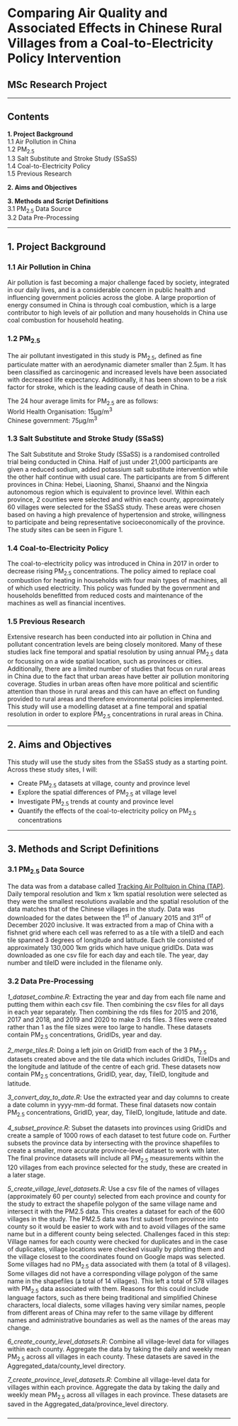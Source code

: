 
# Comparing Air Quality and Associated Effects in Chinese Rural Villages from a Coal-to-Electricity Policy Intervention

## MSc Research Project

----------------------------------------------------------------------------

## Contents
**1. Project Background**  
1.1 Air Pollution in China  
1.2 PM<sub>2.5</sub>  
1.3 Salt Substitute and Stroke Study (SSaSS)   
1.4 Coal-to-Electricity Policy  
1.5 Previous Research  

**2. Aims and Objectives**  

**3. Methods and Script Definitions**  
3.1 PM<sub>2.5</sub> Data Source  
3.2 Data Pre-Processing  

----------------------------------------------------------------------------

## 1. Project Background

### 1.1 Air Pollution in China

Air pollution is fast becoming a major challenge faced by society, integrated in our daily lives, and is a considerable concern in public health and influencing government policies across the globe. A large proportion of energy consumed in China is through coal combustion, which is a large contributor to high levels of air pollution and many households in China use coal combustion for household heating.

### 1.2 PM<sub>2.5</sub>

The air pollutant investigated in this study is PM<sub>2.5</sub>, defined as fine particulate matter with an aerodynamic diameter smaller than 2.5μm. It has been classified as carcinogenic and increased levels have been associated with decreased life expectancy. Additionally, it has been shown to be a risk factor for stroke, which is the leading cause of death in China.

The 24 hour average limits for PM<sub>2.5</sub> are as follows:  
World Health Organisation: 15μg/m<sup>3</sup>  
Chinese government: 75μg/m<sup>3</sup>  

### 1.3 Salt Substitute and Stroke Study (SSaSS)

The Salt Substitute and Stroke Study (SSaSS) is a randomised controlled trial being conducted in China. Half of just under 21,000 participants are given a reduced sodium, added potassium salt substitute intervention while the other half continue with usual care. The participants are from 5 different provinces in China: Hebei, Liaoning, Shanxi, Shaanxi and the Ningxia autonomous region which is equivalent to province level. Within each province, 2 counties were selected and within each county, approximately 60 villages were selected for the SSaSS study. These areas were chosen based on having a high prevalence of hypertension and stroke, willingness to participate and being representative socioeconomically of the province. The study sites can be seen in Figure 1.

### 1.4 Coal-to-Electricity Policy

The coal-to-electricity policy was introduced in China in 2017 in order to decrease rising PM<sub>2.5</sub> concentrations. The policy aimed to replace coal combustion for heating in households with four main types of machines, all of which used electricity. This policy was funded by the government and households benefitted from reduced costs and maintenance of the machines as well as financial incentives.

### 1.5 Previous Research

Extensive research has been conducted into air pollution in China and pollutant concentration levels are being closely monitored. Many of these studies lack fine temporal and spatial resolution by using annual PM<sub>2.5</sub> data or focussing on a wide spatial location, such as provinces or cities. Additionally, there are a limited number of studies that focus on rural areas in China due to the fact that urban areas have better air pollution monitoring coverage. Studies in urban areas often have more political and scientific attention than those in rural areas and this can have an effect on funding provided to rural areas and therefore environmental policies implemented. This study will use a modelling dataset at a fine temporal and spatial resolution in order to explore PM<sub>2.5</sub> concentrations in rural areas in China.

----------------------------------------------------------------------------

## 2. Aims and Objectives

This study will use the study sites from the SSaSS study as a starting point. Across these study sites, I will:
- Create PM<sub>2.5</sub> datasets at village, county and province level  
- Explore the spatial differences of PM<sub>2.5</sub> at village level  
- Investigate PM<sub>2.5</sub> trends at county and province level  
- Quantify the effects of the coal-to-electricity policy on PM<sub>2.5</sub> concentrations  

----------------------------------------------------------------------------

## 3. Methods and Script Definitions

### 3.1 PM<sub>2.5</sub> Data Source

The data was from a database called [Tracking Air Polltuion in China (TAP)](http://tapdata.org.cn/?page_id=1160&item=pm25&lang=en). Daily temporal resolution and 1km x 1km spatial resolution were selected as they were the smallest resolutions available and the spatial resolution of the data matches that of the Chinese villages in the study. Data was downloaded for the dates between the 1<sup>st</sup> of January 2015 and 31<sup>st</sup> of December 2020 inclusive. It was extracted from a map of China with a fishnet grid where each cell was referred to as a tile with a tileID and each tile spanned 3 degrees of longitude and latitude. Each tile consisted of approximately 130,000 1km grids which have unique gridIDs. Data was downloaded as one csv file for each day and each tile. The year, day number and tileID were included in the filename only. 

### 3.2 Data Pre-Processing

*1_dataset_combine.R*: Extracting the year and day from each file name and putting them within each csv file. Then combining the csv files for all days in each year separately. Then combining the rds files for 2015 and 2016, 2017 and 2018, and 2019 and 2020 to make 3 rds files. 3 files were created rather than 1 as the file sizes were too large to handle. These datasets contain PM<sub>2.5</sub> concentrations, GridIDs, year and day.

*2_merge_tiles.R*: Doing a left join on GridID from each of the 3 PM<sub>2.5</sub> datasets created above and the tile data which includes GridIDs, TileIDs and the longitude and latitude of the centre of each grid. These datasets now contain PM<sub>2.5</sub> concentrations, GridID, year, day, TileID, longitude and latitude.

*3_convert_day_to_date.R*: Use the extracted year and day columns to create a date column in yyyy-mm-dd format. These final datasets now contain PM<sub>2.5</sub> concentrations, GridID, year, day, TileID, longitude, latitude and date.

*4_subset_province.R*: Subset the datasets into provinces using GridIDs and create a sample of 1000 rows of each dataset to test future code on. Further subsets the province data by intersecting with the province shapefiles to create a smaller, more accurate province-level dataset to work with later. The final province datasets will include all PM<sub>2.5</sub> measurements within the 120 villages from each province selected for the study, these are created in a later stage.

*5_create_village_level_datasets.R*: Use a csv file of the names of villages (approximately 60 per county) selected from each province and county for the study to extract the shapefile polygon of the same village name and intersect it with the PM2.5 data. This creates a dataset for each of the 600 villages in the study. The PM2.5 data was first subset from province into county so it would be easier to work with and to avoid villages of the same name but in a different county being selected. Challenges faced in this step: Village names for each county were checked for duplicates and in the case of duplicates, village locations were checked visually by plotting them and the village closest to the coordinates found on Google maps was selected. Some villages had no PM<sub>2.5</sub> data associated with them (a total of 8 villages). Some villages did not have a corresponding village polygon of the same name in the shapefiles (a total of 14 villages). This left a total of 578 villages with PM<sub>2.5</sub> data associated with them. Reasons for this could include language factors, such as there being traditional and simplified Chinese characters, local dialects, some villages having very similar names, people from different areas of China may refer to the same village by different names and administrative boundaries as well as the names of the areas may change.

*6_create_county_level_datasets.R*: Combine all village-level data for villages within each county. Aggregate the data by taking the daily and weekly mean PM<sub>2.5</sub> across all villages in each county. These datasets are saved in the Aggregated_data/county_level directory.

*7_create_province_level_datasets.R*: Combine all village-level data for villages within each province. Aggregate the data by taking the daily and weekly mean PM<sub>2.5</sub> across all villages in each province. These datasets are saved in the Aggregated_data/province_level directory.


### 

----------------------------------------------------------------------------

















